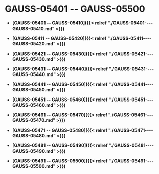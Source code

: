 # GAUSS-05401 -- GAUSS-05500<a name="ZH-CN_TOPIC_0302073674"></a>

-   **[GAUSS-05401 -- GAUSS-05410]({{< relref "./GAUSS-05401----GAUSS-05410.md" >}})**  

-   **[GAUSS-05411 -- GAUSS-05420]({{< relref "./GAUSS-05411----GAUSS-05420.md" >}})**  

-   **[GAUSS-05421 -- GAUSS-05430]({{< relref "./GAUSS-05421----GAUSS-05430.md" >}})**  

-   **[GAUSS-05431 -- GAUSS-05440]({{< relref "./GAUSS-05431----GAUSS-05440.md" >}})**  

-   **[GAUSS-05441 -- GAUSS-05450]({{< relref "./GAUSS-05441----GAUSS-05450.md" >}})**  

-   **[GAUSS-05451 -- GAUSS-05460]({{< relref "./GAUSS-05451----GAUSS-05460.md" >}})**  

-   **[GAUSS-05461 -- GAUSS-05470]({{< relref "./GAUSS-05461----GAUSS-05470.md" >}})**  

-   **[GAUSS-05471 -- GAUSS-05480]({{< relref "./GAUSS-05471----GAUSS-05480.md" >}})**  

-   **[GAUSS-05481 -- GAUSS-05490]({{< relref "./GAUSS-05481----GAUSS-05490.md" >}})**  

-   **[GAUSS-05491 -- GAUSS-05500]({{< relref "./GAUSS-05491----GAUSS-05500.md" >}})**  


